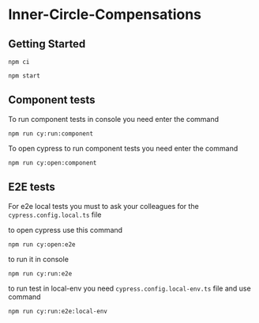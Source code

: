 # Inner-Circle-Compensations

## Getting Started

```
npm ci

npm start
```

## Component tests

To run component tests in console you need enter the command

```
npm run cy:run:component
```

To open cypress to run component tests you need enter the command

```
npm run cy:open:component
```

## E2E tests

For e2e local tests you must to ask your colleagues for the `cypress.config.local.ts` file

to open cypress use this command

```
npm run cy:open:e2e
```

to run it in console

```
npm run cy:run:e2e
```

to run test in local-env you need `cypress.config.local-env.ts` file and use command

```
npm run cy:run:e2e:local-env
```
